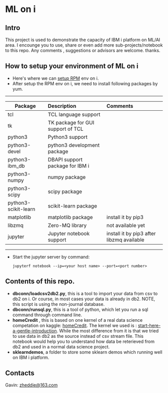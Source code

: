 # ML on i
## Intro
  This project is used to demonstrate the capacity of IBM i platform on ML/AI area. I encounge you to use, share or even add more sub-projects/notebook to this repo.  Any comments , suggestions or advisors are welcome. thanks.

## How to setup your environment of ML on i
+ Here's where we can  [setup RPM](http://ibm.biz/ibmi-rpms
) env on i. 
+ After setup the RPM env on i, we need to install following packages by yum.
---
Package|Description|Comments
--|:--|:--
tcl|TCL language support|
tk|TK package for GUI support of TCL|
python3|Python3 support|
python3-devel|python3 development package|
python3-ibm_db|DBAPI support package for IBM i|
python3-numpy|numpy package  |
python3-scipy|scipy package|
python3-scikit-learn|scikit-learn package|
matplotlib|matplotlib package|install it by pip3
libzmq|Zero-MQ library|not available yet
jupyter|Jupyter notebook support|install it by pip3 after libzmq available


---
+ Start the jupyter server by command:

  `jupyterf notebook --ip=<your host name> --port=<port number>`

## Contents of this repo.
- **dbconn/loadcsv2db2.py**, this is a tool to import your data from csv to db2 on i. Or course, in most cases your data is already in db2.  NOTE, this script is using the non-journal database.
- **dbconn/runsql.py**, this is a tool of python, which let you run a sql command through command line.
- **homeCredit** , this is based on one kernel of a real data science competation on kaggle: [homeCredit]( https://www.kaggle.com/c/home-credit-default-risk). The kernel we used is : [start-here-a-gentle-introduction](https://www.kaggle.com/willkoehrsen/start-here-a-gentle-introduction). While the most difference from it is that we tried to use data in db2 as the source instead of csv stream file. This notebook would help you to understand how data be reterieved from db2 and used in a normal data science project. 
- **sklearndemos**, a folder to store some sklearn demos which running well on IBM i platform.

## Contacts
   Gavin: zheddie@163.com
   
